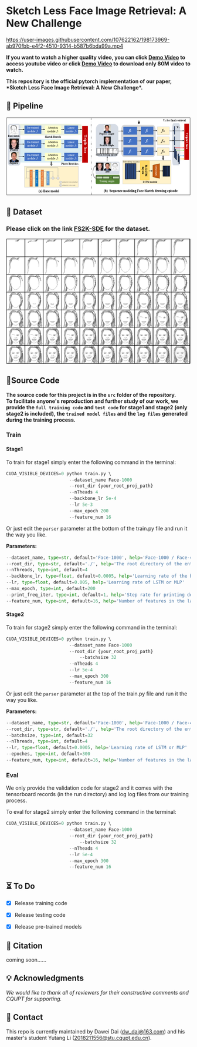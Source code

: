 # Sketch Less Face Image Retrieval: A New Challenge

https://user-images.githubusercontent.com/107622162/198173969-ab970fbb-e4f2-4510-9314-b587b6bda99a.mp4

**If you want to watch a higher quality video, you can click [Demo Video](https://youtu.be/gZfRjrY5H0Y) to access youtube video or click [Demo Video](https://github.com/ddw2AIGROUP2CQUPT/SLFIR/blob/main/demo.mp4?raw=true) to download only 80M video to watch.**

**This repository is the official pytorch implementation of our paper, \*Sketch Less Face Image Retrieval: A New Challenge\*.**

## 🌟 Pipeline

![img](README.assets/wps1.png)

## :floppy_disk: Dataset

### Please click on the link [FS2K-SDE](https://github.com/ddw2AIGROUP2CQUPT/FS2K-SDE) for the dataset.

![image-20221025194710409](README.assets/image-20221025194710409.png)

## 📁Source Code

**The source code for this project is in the `src` folder of the repository.**  
**To facilitate anyone's reproduction and further study of our work, we provide the `full training code` and `test code` for stage1 and stage2 (only stage2 is included), the `trained model files` and the `log files` generated during the training process.**

### Train

#### Stage1

To train for stage1 simply enter the following command in the terminal:

```python
CUDA_VISIBLE_DEVICES=0 python train.py \ 
						--dataset_name Face-1000
						--root_dir {your_root_proj_path}
						--nTheads 4
						--backbone_lr 5e-4
						--lr 5e-3
						--max_epoch 200
						--feature_num 16
```

Or just edit the `parser` parameter at the bottom of the train.py file and run it the way you like.

**Parameters:**

```python
--dataset_name, type=str, default='Face-1000', help='Face-1000 / Face-450'
--root_dir, type=str, default='./', help='The root directory of the entire project file'
--nThreads, type=int, default=4
--backbone_lr, type=float, default=0.0005, help='Learning rate of the backbone network'
--lr, type=float, default=0.005, help='Learning rate of LSTM or MLP'
--max_epoch, type=int, default=200
--print_freq_iter, type=int, default=1, help='Step rate for printing debug messages'
--feature_num, type=int, default=16, help='Number of features in the last layer of the neural network'
```

#### Stage2

To train for stage2 simply enter the following command in the terminal:

```python
CUDA_VISIBLE_DEVICES=0 python train.py \ 
						--dataset_name Face-1000
						--root_dir {your_root_proj_path}
    						--batchsize 32
						--nTheads 4
						--lr 5e-4
						--max_epoch 300
						--feature_num 16
```

Or just edit the `parser` parameter at the top of the train.py file and run it the way you like.

**Parameters:**

```python
--dataset_name, type=str, default='Face-1000', help='Face-1000 / Face-450'
--root_dir, type=str, default='./', help='The root directory of the entire project file'
--batchsize, type=int, default=32
--nThreads, type=int, default=4
--lr, type=float, default=0.0005, help='Learning rate of LSTM or MLP'
--epoches, type=int, default=300
--feature_num, type=int, default=16, help='Number of features in the last layer of the neural network'
```

### Eval

We only provide the validation code for stage2 and it comes with the tensorboard records (in the run directory) and log log files from our training process.

To eval for stage2 simply enter the following command in the terminal:

```python
CUDA_VISIBLE_DEVICES=0 python train.py \ 
						--dataset_name Face-1000
						--root_dir {your_root_proj_path}
    						--batchsize 32
						--nTheads 4
						--lr 5e-4
						--max_epoch 300
						--feature_num 16
```

## ⏳ To Do

- [x] Release training code

- [x] Release testing code
- [x] Release pre-trained models

## 📔 Citation

coming soon......

## 💡 Acknowledgments

*We would like to thank all of reviewers for their constructive comments and CQUPT for supporting.*

## 📨 Contact

This repo is currently maintained by Dawei Dai (dw_dai@163.com) and his master's student Yutang Li (2018211556@stu.cqupt.edu.cn).
